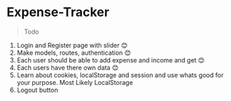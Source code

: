 # Expense-Tracker

> Todo

1. Login and Register page with slider 😊
2. Make models, routes, authentication 😊
3. Each user should be able to add expense and income and get 😊
4. Each users have there own data 😊
5. Learn about cookies, localStorage and session and use whats good for your purpose. Most Likely LocalStorage
6. Logout button
